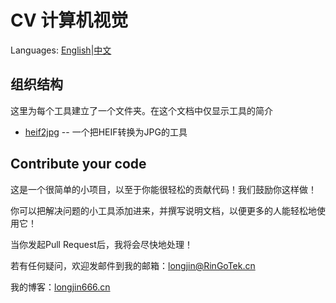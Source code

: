 # CV 计算机视觉

Languages: [English](README.md)|[中文](README_Simplified_Chinese.md)

## 组织结构

这里为每个工具建立了一个文件夹。在这个文档中仅显示工具的简介

- [heif2jpg](heif2jpg/) -- 一个把HEIF转换为JPG的工具

## Contribute your code

这是一个很简单的小项目，以至于你能很轻松的贡献代码！我们鼓励你这样做！

你可以把解决问题的小工具添加进来，并撰写说明文档，以便更多的人能轻松地使用它！

当你发起Pull Request后，我将会尽快地处理！

若有任何疑问，欢迎发邮件到我的邮箱：longjin@RinGoTek.cn

我的博客：[longjin666.cn](https://longjin666.cn)
